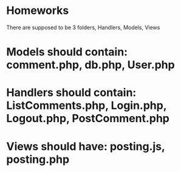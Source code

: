 # Homeworks 
There are supposed to be 3 folders, Handlers, Models, Views
# Models should contain: comment.php, db.php, User.php
# Handlers should contain: ListComments.php, Login.php, Logout.php, PostComment.php
# Views should have: posting.js, posting.php

